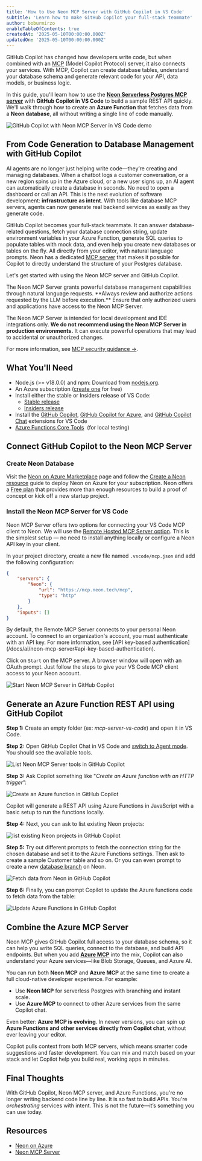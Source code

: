 ```yaml
---
title: 'How to Use Neon MCP Server with GitHub Copilot in VS Code'
subtitle: 'Learn how to make GitHub Copilot your full-stack teammate'
author: boburmirzo
enableTableOfContents: true
createdAt: '2025-05-10T00:00:00.000Z'
updatedOn: '2025-05-10T00:00:00.000Z'
---
```


GitHub Copilot has changed how developers write code, but when combined with an [MCP](https://modelcontextprotocol.io/) (Model Copilot Protocol) server, it also connects your services. With MCP, Copilot can create database tables, understand your database schema and generate relevant code for your API, data models, or business logic.

In this guide, you'll learn how to use the [**Neon Serverless Postgres MCP server**](https://github.com/neondatabase-labs/mcp-server-neon) with **GitHub Copilot in VS Code** to build a sample REST API quickly. We'll walk through how to create an **Azure Function** that fetches data from a **Neon database**, all without writing a single line of code manually.

![GitHub Copilot with Neon MCP Server in VS Code demo](/docs/guides/github-copilot-neon-mcp-server/github-copilot-with-neon-mcp-server-demo.gif)

## From Code Generation to Database Management with GitHub Copilot

AI agents are no longer just helping write code—they’re creating and managing databases. When a chatbot logs a customer conversation, or a new region spins up in the Azure cloud, or a new user signs up, an AI agent can automatically create a database in seconds. No need to open a dashboard or call an API. This is the next evolution of software development: **infrastructure as intent**. With tools like database MCP servers, agents can now generate real backend services as easily as they generate code.

GitHub Copilot becomes your full-stack teammate. It can answer database-related questions, fetch your database connection string, update environment variables in your Azure Function, generate SQL queries to populate tables with mock data, and even help you create new databases or tables on the fly. All directly from your editor, with natural language prompts. Neon has a dedicated [MCP server](https://github.com/neondatabase-labs/mcp-server-neon) that makes it possible for Copilot to directly understand the structure of your Postgres database.

Let's get started with using the Neon MCP server and GitHub Copilot.

<Admonition type="important" title="Neon MCP Server Security Considerations">
The Neon MCP Server grants powerful database management capabilities through natural language requests. **Always review and authorize actions requested by the LLM before execution.** Ensure that only authorized users and applications have access to the Neon MCP Server.

The Neon MCP Server is intended for local development and IDE integrations only. **We do not recommend using the Neon MCP Server in production environments.** It can execute powerful operations that may lead to accidental or unauthorized changes.

For more information, see [MCP security guidance →](/docs/ai/neon-mcp-server#mcp-security-guidance).
</Admonition>

## What You'll Need

- Node.js (>= v18.0.0) and npm: Download from [nodejs.org](https://nodejs.org/).
- An Azure subscription ([create one](https://azure.microsoft.com/free/cognitive-services) for free)
- Install either the stable or Insiders release of VS Code:
  - [Stable release](https://code.visualstudio.com/download)
  - [Insiders release](https://code.visualstudio.com/insiders)
- Install the [GitHub Copilot](https://marketplace.visualstudio.com/items?itemName=GitHub.copilot), [GitHub Copilot for Azure](https://marketplace.visualstudio.com/items?itemName=ms-azuretools.vscode-azure-github-copilot), and [GitHub Copilot Chat](https://marketplace.visualstudio.com/items?itemName=GitHub.copilot-chat) extensions for VS Code
- [Azure Functions Core Tools](https://learn.microsoft.com/en-us/azure/azure-functions/functions-run-local?tabs=macos%2Cisolated-process%2Cnode-v4%2Cpython-v2%2Chttp-trigger%2Ccontainer-apps&pivots=programming-language-csharp)  (for local testing)

## Connect GitHub Copilot to the Neon MCP Server

### Create Neon Database

Visit the [Neon on Azure Marketplace](https://portal.azure.com/#view/Azure_Marketplace_Neon/NeonCreateResource.ReactView) page and follow the [Create a Neon resource](/docs/azure/azure-deploy#create-a-neon-resource) guide to deploy Neon on Azure for your subscription. Neon offers a [Free plan](/pricing) that provides more than enough resources to build a proof of concept or kick off a new startup project.

### Install the Neon MCP Server for VS Code

Neon MCP Server offers two options for connecting your VS Code MCP client to Neon. We will use the [Remote Hosted MCP Server option](https://github.com/neondatabase-labs/mcp-server-neon?tab=readme-ov-file#option-1-remote-hosted-mcp-server-preview). This is the simplest setup — no need to install anything locally or configure a Neon API key in your client.

In your project directory, create a new file named `.vscode/mcp.json` and add the following configuration:

```json
{
	"servers": {
		"Neon": {
			"url": "https://mcp.neon.tech/mcp",
			"type": "http"
		}
	},
	"inputs": []
}
```

<Admonition type="note">
By default, the Remote MCP Server connects to your personal Neon account. To connect to an organization's account, you must authenticate with an API key. For more information, see [API key-based authentication](/docs/ai/neon-mcp-server#api-key-based-authentication).
</Admonition>

Click on `Start` on the MCP server. A browser window will open with an OAuth prompt. Just follow the steps to give your VS Code MCP client access to your Neon account.

![Start Neon MCP Server in GitHub Copilot](/docs/guides/github-copilot-neon-mcp-server/github-copilot-start-neon-mcp-server.png)

## Generate an Azure Function REST API using GitHub Copilot

**Step 1:** Create an empty folder (ex: *mcp-server-vs-code*) and open it in VS Code.

**Step 2:** Open GitHub Copilot Chat in VS Code and [switch to Agent mode](https://code.visualstudio.com/docs/copilot/chat/chat-agent-mode). You should see the available tools.

![List Neon MCP Server tools in GitHub Copilot](/docs/guides/github-copilot-neon-mcp-server/github-copilot-neon-mcp-server-tools.png)

**Step 3:** Ask Copilot something like "_Create an Azure function with an HTTP trigger_”:

![Create an Azure function in GitHub Copilot](/docs/guides/github-copilot-neon-mcp-server/github-copilot-create-azure-functions.png)

Copilot will generate a REST API using Azure Functions in JavaScript with a basic setup to run the functions locally.

**Step 4:** Next, you can ask to list existing Neon projects:

![list existing Neon projects in GitHub Copilot](/docs/guides/github-copilot-neon-mcp-server/github-copilot-list-neon-mcp-server-tools.png)

**Step 5:** Try out different prompts to fetch the connection string for the chosen database and set it to the Azure Functions settings. Then ask to create a sample Customer table and so on. Or you can even prompt to create a new [database branch](/docs/introduction/branching) on Neon.

![Fetch data from Neon in GitHub Copilot](/docs/guides/github-copilot-neon-mcp-server/github-copilot-fetch-neon-connection-string.png)

**Step 6:** Finally, you can prompt Copilot to update the Azure functions code to fetch data from the table:

![Update Azure Functions in GitHub Copilot](/docs/guides/github-copilot-neon-mcp-server/github-copilot-update-azure-functions.png)

## Combine the Azure MCP Server

Neon MCP gives GitHub Copilot full access to your database schema, so it can help you write SQL queries, connect to the database, and build API endpoints. But when you add **[Azure MCP](https://github.com/Azure/azure-mcp?tab=readme-ov-file)** into the mix, Copilot can also understand your Azure services—like Blob Storage, Queues, and Azure AI.

You can run both **Neon MCP** and **Azure MCP** at the same time to create a full cloud-native developer experience. For example:

- Use **Neon MCP** for serverless Postgres with branching and instant scale.
- Use **Azure MCP** to connect to other Azure services from the same Copilot chat.

Even better: **Azure MCP is evolving**. In newer versions, you can spin up **Azure Functions and other services directly from Copilot chat**, without ever leaving your editor.

Copilot pulls context from both MCP servers, which means smarter code suggestions and faster development. You can mix and match based on your stack and let Copilot help you build real, working apps in minutes.

## Final Thoughts

With GitHub Copilot, Neon MCP server, and Azure Functions, you're no longer writing backend code line by line. It is so fast to build APIs. You're _orchestrating_ services with intent. This is not the future—it’s something you can use today.

## Resources

- [Neon on Azure](/docs/manage/azure)
- [Neon MCP Server](/docs/ai/neon-mcp-server)

<NeedHelp />
